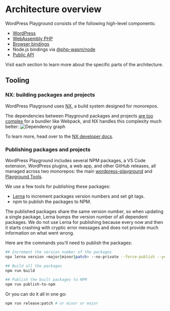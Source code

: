 # Architecture overview

WordPress Playground consists of the following high-level components:

-   [WordPress](./15-wordpress.md)
-   [WebAssembly PHP](./02-wasm-php-overview.md)
-   [Browser bindings](./08-browser-concepts.md)
-   Node.js bindings via [@php-wasm/node](https://npmjs.com/package/@php-wasm/node)
-   [Public API](../06-playground-apis/01-index.md)

Visit each section to learn more about the specific parts of the architecture.

## Tooling

### NX: building packages and projects

WordPress Playground uses [NX](https://nx.dev/), a build system designed for monorepos.

The dependencies between Playground packages and projects [are too complex](https://github.com/WordPress/wordpress-playground/pull/151) for a bundler like Webpack, and NX handles this complexity much better:
![Dependency graph](@site/static/img/dependencies.png)

To learn more, head over to the [NX developer docs](https://nx.dev/getting-started/intro).

### Publishing packages and projects

WordPress Playground includes several NPM packages, a VS Code extension, WordPress plugins, a web app, and other GitHub releases, all managed across two monorepos: the main [wordpress-playground](https://github.com/WordPress/wordpress-playground) and [Playground Tools](https://github.com/WordPress/playground-tools/).

We use a few tools for publishing these packages:

-   [Lerna](https://lerna.js.org) to increment packages version numbers and set git tags.
-   npm to publish the packages to NPM.

The published packages share the same version number, so when updating a single package, Lerna bumps the version number of all dependent packages. We do not use Lerna for publishing because every now and then it starts crashing with cryptic error messages and does not provide much information on what went wrong.

Here are the commands you'll need to publish the packages:

```bash
## Increment the version number of the packages
npx lerna version <major|minor|patch> --no-private --force-publish --yes

## Build all the packages
npm run build

## Publish the built packages to NPM
npm run publish-to-npm
```

Or you can do it all in one go:

```bash
npm run release:patch # or minor or major
```
